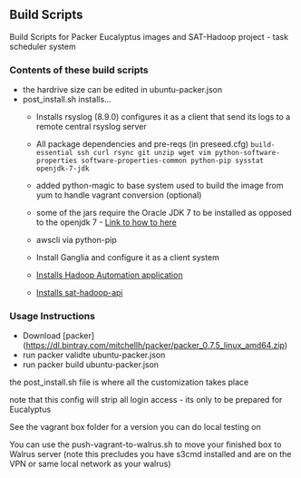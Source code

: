 ## Build Scripts

Build Scripts for Packer Eucalyptus images and SAT-Hadoop project - task scheduler system

### Contents of these build scripts
- the hardrive size can be edited in ubuntu-packer.json
- post_install.sh installs...
  * Installs rsyslog (8.9.0) configures it as a client that send its logs to a remote central rsyslog server
  * All package dependencies and pre-reqs (in preseed.cfg) `build-essential ssh curl rsync git unzip wget vim python-software-properties software-properties-common python-pip sysstat openjdk-7-jdk` 
  * added python-magic to base system used to build the image from yum to handle vagrant conversion (optional)

  *  some of the jars require the Oracle JDK 7 to be installed as opposed to the openjdk 7 - [Link to how to here](http://www.himpfen.com/install-java-ubuntu/)
  * awscli via python-pip
  * Install Ganglia and configure it as a client system
  * [Installs Hadoop Automation application](https://github.com/saipramod/HadoopAutomation.git) 
  * [Installs sat-hadoop-api](https://github.com/saipramod/sat-hadoop-api.git) 

### Usage Instructions
- Download [packer] (https://dl.bintray.com/mitchellh/packer/packer_0.7.5_linux_amd64.zip) 
- run packer validte ubuntu-packer.json   
- run packer build ubuntu-packer.json

the post_install.sh file is where all the customization takes place

note that this config will strip all login access - its only to be prepared for Eucalyptus

See the vagrant box folder for a version you can do local testing on

You can use the push-vagrant-to-walrus.sh to move your finished box to Walrus server (note this precludes you have s3cmd installed and are on the VPN or same local network as your walrus)



